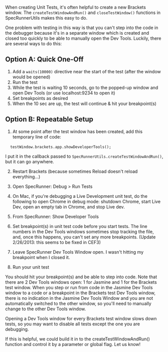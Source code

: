 When creating Unit Tests, it's often helpful to create a new Brackets window. The <code>createTestWindowAndRun()</code> and <code>closeTestWindow()</code> functions in SpecRunnerUtils makes this easy to do.

One problem with testing in this way is that you can't step into the code in the debugger because it's in a separate window which is created and closed too quickly to be able to manually open the Dev Tools. Luckily, there are several ways to do this:

## Option A: Quick One-Off

1. Add a `waits(10000)` directive near the start of the test (after the window would be opened)
2. Run the test
3. While the test is waiting 10 seconds, go to the popped-up window and open Dev Tools (or use localhost:9234 to open it)
4. Set breakpoints as desired
5. When the 10 sec are up, the test will continue & hit your breakpoint(s)

## Option B: Repeatable Setup

1. At some point after the test window has been created, add this temporary line of code:

&nbsp;&nbsp;&nbsp;&nbsp;<code>testWindow.brackets.app.showDeveloperTools();</code>

I put it in the callback passed to <code>SpecRunnerUtils.createTestWindowAndRun()</code>, but it can go anywhere.

2. Restart Brackets (because sometimes Reload doesn't reload everything...)

3. Open SpecRunner: Debug > Run Tests

4. On Mac, if you're debugging a Live Development unit test, do the following to open Chrome in debug mode: shutdown Chrome, start Live Dev, open an empty tab in Chrome, and stop Live dev.

5. From SpecRunner: Show Developer Tools

6. Set breakpoint(s) in unit test code before you start tests. The line numbers in the Dev Tools windows sometimes stop tracking the file, and, once this happens, you can't set any more breakpoints. (Update 2/26/2013: this seems to be fixed in CEF3)

7. Leave SpecRunner Dev Tools Window open. I wasn't hitting my breakpoint when I closed it.

8. Run your unit test

You should hit your breakpoint(s) and be able to step into code. Note that there are 2 Dev Tools windows open: 1 for Jasmine and 1 for the Brackets test window. When you step or run from code in the Jasmine Dev Tools window to a code or a breakpoint in the Brackets test Dev Tools window, there is no indication in the Jasmine Dev Tools Window and you are not automatically switched to the other window, so you'll need to manually change to the other Dev Tools window.

Opening a Dev Tools window for every Brackets test window slows down tests, so you may want to disable all tests except the one you are debugging.

If this is helpful, we could build it in to the createTestWindowAndRun() function and control it by a parameter or global flag. Let us know!